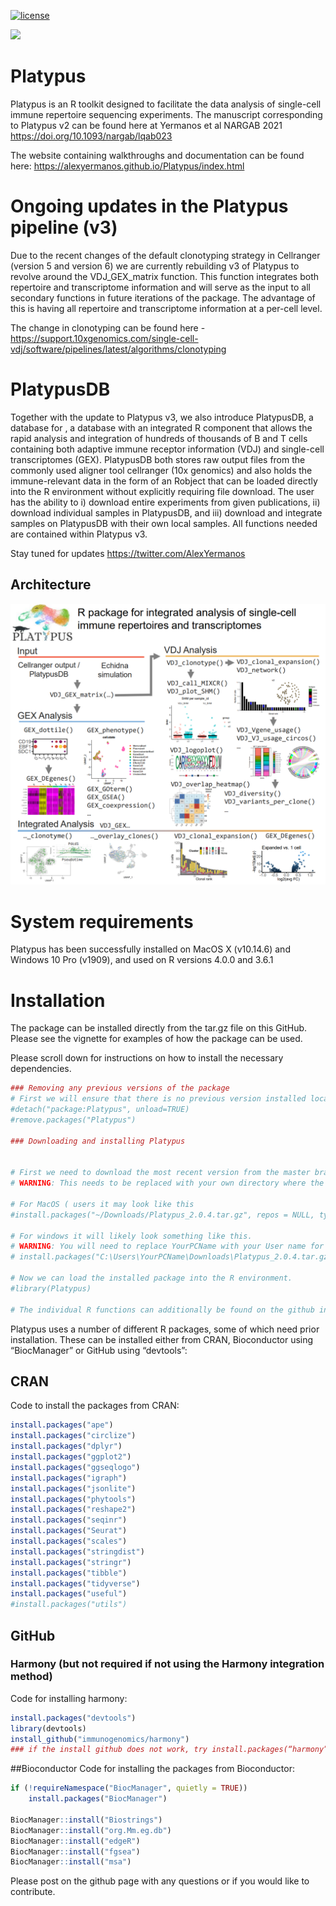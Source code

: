 
<!-- README.md is generated from README.Rmd. Please edit that file -->

<!-- badges: start -->
<!-- [![R-CMD-check](https://github.com/alexyermanos/Platypus/workflows/R-CMD-check/badge.svg)](https://github.com/alexyermanos/Platypus/actions) -->

[![license](https://img.shields.io/badge/license-GPL--2-blue.svg)](https://www.gnu.org/licenses/old-licenses/gpl-2.0.html)
<!-- badges: end -->


![](https://repository-images.githubusercontent.com/297313954/10e0a180-713e-11eb-9a23-ef93a9d86e8b)

# Platypus 

Platypus is an R toolkit designed to facilitate the data analysis of
single-cell immune repertoire sequencing experiments. The manuscript
corresponding to Platypus v2 can be found here at Yermanos et al NARGAB
2021 <https://doi.org/10.1093/nargab/lqab023>

The website containing walkthroughs and documentation can be found here:
https://alexyermanos.github.io/Platypus/index.html 


# Ongoing updates in the Platypus pipeline (v3)

Due to the recent changes of the default clonotyping strategy in
Cellranger (version 5 and version 6) we are currently rebuilding v3 of
Platypus to revolve around the VDJ\_GEX\_matrix function. This function
integrates both repertoire and transcriptome information and will serve
as the input to all secondary functions in future iterations of the
package. The advantage of this is having all repertoire and
transcriptome information at a per-cell level.

The change in clonotyping can be found here -
<https://support.10xgenomics.com/single-cell-vdj/software/pipelines/latest/algorithms/clonotyping>

# PlatypusDB

Together with the update to Platypus v3, we also introduce PlatypusDB, a database for , a database with an integrated R component that allows 
the rapid analysis and integration of hundreds of thousands of B and T cells containing both adaptive immune receptor information (VDJ) and single-cell transcriptomes (GEX). 
PlatypusDB both stores raw output files from the commonly used aligner tool cellranger (10x genomics) and also holds the immune-relevant data in the form of an Robject
that can be loaded directly into the R environment without explicitly requiring file download. The user has the ability to
i) download entire experiments from given publications, ii) download individual samples in PlatypusDB, and iii) download and integrate samples on PlatypusDB with their own local samples.
All functions needed are contained within Platypus v3. 

Stay tuned for updates <https://twitter.com/AlexYermanos>

## Architecture

![](images/PlatypusV3_abstract.png)

# System requirements

Platypus has been successfully installed on MacOS X (v10.14.6) and
Windows 10 Pro (v1909), and used on R versions 4.0.0 and 3.6.1

# Installation

The package can be installed directly from the tar.gz file on this
GitHub. Please see the vignette for examples of how the package can be
used.

Please scroll down for instructions on how to install the necessary
dependencies.

``` r
### Removing any previous versions of the package
# First we will ensure that there is no previous version installed locally
#detach("package:Platypus", unload=TRUE)
#remove.packages("Platypus")

### Downloading and installing Platypus


# First we need to download the most recent version from the master branch at https://github.com/alexyermanos/Platypus we can install the package using the following command. 
# WARNING: This needs to be replaced with your own directory where the downloaded package is found

# For MacOS ( users it may look like this
#install.packages("~/Downloads/Platypus_2.0.4.tar.gz", repos = NULL, type="source")

# For windows it will likely look something like this. 
# WARNING: You will need to replace YourPCName with your User name for the windows account in the directory. 
# install.packages("C:\Users\YourPCName\Downloads\Platypus_2.0.4.tar.gz", repos = NULL, type="source")

# Now we can load the installed package into the R environment. 
#library(Platypus)

# The individual R functions can additionally be found on the github in the Functions branch. Within this branch, there is a folder "R" which contains the individual functions. This can similarly be downloaded and loaded into the R environment incase not all functions are desired. Similarly, these functions are actively updated and may include more features than the in original tar.gz file. 
```

Platypus uses a number of different R packages, some of which need prior
installation. These can be installed either from CRAN, Bioconductor
using “BiocManager” or GitHub using “devtools”:

## CRAN

Code to install the packages from CRAN:

``` r
install.packages("ape")
install.packages("circlize")
install.packages("dplyr")
install.packages("ggplot2")
install.packages("ggseqlogo")
install.packages("igraph")
install.packages("jsonlite")
install.packages("phytools")
install.packages("reshape2")
install.packages("seqinr")
install.packages("Seurat")
install.packages("scales")
install.packages("stringdist")
install.packages("stringr")
install.packages("tibble")
install.packages("tidyverse")
install.packages("useful")
#install.packages("utils")
```

## GitHub

### Harmony (but not required if not using the Harmony integration method)

Code for installing harmony:

``` r
install.packages("devtools")
library(devtools)
install_github("immunogenomics/harmony")
### if the install github does not work, try install.packages(“harmony”) from CRAN
```

\#\#Bioconductor Code for installing the packages from Bioconductor:

``` r
if (!requireNamespace("BiocManager", quietly = TRUE))
    install.packages("BiocManager")
    
BiocManager::install("Biostrings")
BiocManager::install("org.Mm.eg.db")
BiocManager::install("edgeR")
BiocManager::install("fgsea")
BiocManager::install("msa")
```

Please post on the github page with any questions or if you would like
to contribute.
